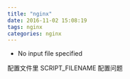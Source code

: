 ```yaml
---
title: "nginx"
date: 2016-11-02 15:08:19
tags: nginx
categories: nginx
---
```


- No input file specified

配置文件里
SCRIPT_FILENAME
配置问题

